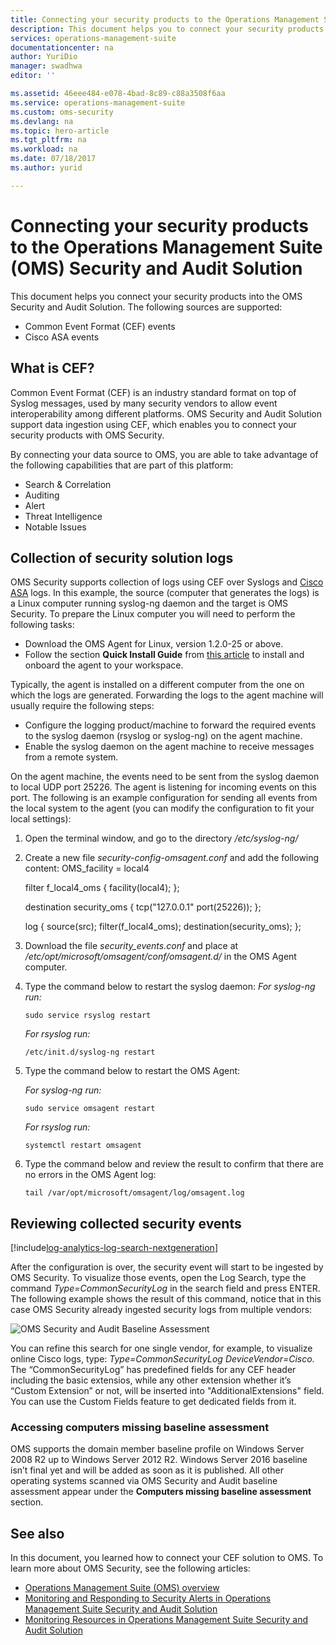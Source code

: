 ```yaml
---
title: Connecting your security products to the Operations Management Suite (OMS) Security and Audit Solution | Microsoft Docs
description: This document helps you to connect your security products to Operations Management Suite Security and Audit Solution using Common Event Format.
services: operations-management-suite
documentationcenter: na
author: YuriDio
manager: swadhwa
editor: ''

ms.assetid: 46eee484-e078-4bad-8c89-c88a3508f6aa
ms.service: operations-management-suite
ms.custom: oms-security
ms.devlang: na
ms.topic: hero-article
ms.tgt_pltfrm: na
ms.workload: na
ms.date: 07/18/2017
ms.author: yurid

---
```

# Connecting your security products to the Operations Management Suite (OMS) Security and Audit Solution 
This document helps you connect your security products into the OMS Security and Audit Solution. The following sources are supported:

- Common Event Format (CEF) events
- Cisco ASA events


## What is CEF?
Common Event Format (CEF) is an industry standard format on top of Syslog messages, used by many security vendors to allow event interoperability among different platforms. OMS Security and Audit Solution support data ingestion using CEF, which enables you to connect your security products with OMS Security. 

By connecting your data source to OMS, you are able to take advantage of the following capabilities that are part of this platform:

- Search & Correlation
- Auditing
- Alert
- Threat Intelligence
- Notable Issues

## Collection of security solution logs

OMS Security supports collection of logs using CEF over Syslogs and [Cisco ASA](https://blogs.technet.microsoft.com/msoms/2016/08/25/add-your-cisco-asa-logs-to-oms-security/) logs. In this example, the source (computer that generates the logs) is a Linux computer running syslog-ng daemon and the target is OMS Security. To prepare the Linux computer you will need to perform the following tasks:

- Download the OMS Agent for Linux, version 1.2.0-25 or above.
- Follow the section **Quick Install Guide** from [this article](https://github.com/Microsoft/OMS-Agent-for-Linux/blob/master/docs/OMS-Agent-for-Linux.md#steps-to-install-the-oms-agent-for-linux) to install and onboard the agent to your workspace.

Typically, the agent is installed on a different computer from the one on which the logs are generated. Forwarding the logs to the agent machine will usually require the following steps:

- Configure the logging product/machine to forward the required events to the syslog daemon (rsyslog or syslog-ng) on the agent machine.
- Enable the syslog daemon on the agent machine to receive messages from a remote system.

On the agent machine, the events need to be sent from the syslog daemon to local UDP port 25226. The agent is listening for incoming events on this port. The following is an example configuration for sending all events from the local system to the agent (you can modify the configuration to fit your local settings):

1. Open the terminal window, and go to the directory */etc/syslog-ng/* 
2. Create a new file *security-config-omsagent.conf* and add the following content:
	OMS_facility = local4
	
	filter f_local4_oms { facility(local4); };

	destination security_oms { tcp("127.0.0.1" port(25226)); };

	log { source(src); filter(f_local4_oms); destination(security_oms); };
	
3. Download the file *security_events.conf* and place at */etc/opt/microsoft/omsagent/conf/omsagent.d/* in the OMS Agent computer.
4. Type the command below to restart the syslog daemon:
	*For syslog-ng run:*
	
	```
	sudo service rsyslog restart
	```

	*For rsyslog run:*
	
	```
	/etc/init.d/syslog-ng restart
	```
5. Type the command below to restart the OMS Agent:

	*For syslog-ng run:*
	
	```
	sudo service omsagent restart
	```

	*For rsyslog run:*
	
	```
	systemctl restart omsagent
	```
6. Type the command below and review the result to confirm that there are no errors in the OMS Agent log:

	```	
	tail /var/opt/microsoft/omsagent/log/omsagent.log
	```

## Reviewing collected security events

[!include[log-analytics-log-search-nextgeneration](../../includes/log-analytics-log-search-nextgeneration.md)]

After the configuration is over, the security event will start to be ingested by OMS Security. To visualize those events, open the Log Search, type the command *Type=CommonSecurityLog* in the search field and press ENTER. The following example shows the result of this command, notice that in this case OMS Security already ingested security logs from multiple vendors:
   
![OMS Security and Audit Baseline Assessment](./media/oms-security-connect-products/oms-security-connect-products-fig1.png)

You can refine this search for one single vendor, for example, to visualize online Cisco logs, type: *Type=CommonSecurityLog DeviceVendor=Cisco*. The “CommonSecurityLog” has predefined fields for any CEF header including the basic extensios, while any other extension whether it’s “Custom Extension” or not, will be inserted into "AdditionalExtensions" field. You can use the Custom Fields feature to get dedicated fields from it. 

### Accessing computers missing baseline assessment
OMS supports the domain member baseline profile on Windows Server 2008 R2 up to Windows Server 2012 R2. Windows Server 2016 baseline isn’t final yet and will be added as soon as it is published. All other operating systems scanned via OMS Security and Audit baseline assessment appear under the **Computers missing baseline assessment** section.

## See also
In this document, you learned how to connect your CEF solution to OMS. To learn more about OMS Security, see the following articles:

* [Operations Management Suite (OMS) overview](operations-management-suite-overview.md)
* [Monitoring and Responding to Security Alerts in Operations Management Suite Security and Audit Solution](oms-security-responding-alerts.md)
* [Monitoring Resources in Operations Management Suite Security and Audit Solution](oms-security-monitoring-resources.md)

